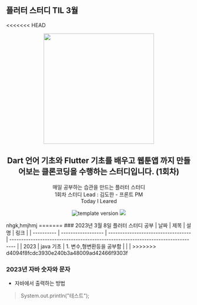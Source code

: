 ## 플러터 스터디 TIL 3월 

<<<<<<< HEAD
<br/>
<p align="middle" >
  <img width="300px;" src="https://user-images.githubusercontent.com/92977647/152990322-3746ab69-4796-4ed9-b747-45db6c510263.png"/>
</p>
<h2 align="middle">Dart 언어 기초와 Flutter 기초를 배우고 웹툰앱 까지 만들어보는 클론코딩을 수행하는 스터디입니다. (1회차) </h2>
<p align="middle">
매일 공부하는 습관을 만드는 플러터 스터디 <br>
1회차 스터디 Lead : 김도한 - 프론트 PM
<br/>
Today I Leared
</p>
<p align="middle">
  <img src="https://img.shields.io/badge/version-1.0.0-blue?style=flat-square" alt="template version"/>
  <img src="https://img.shields.io/badge/language-md-md.svg?style=flat-square"/>
</p>nhgk,hmjhmj
=======
###  2023년 3월 8일 플러터 스터디 공부 
| 날짜       | 제목               | 설명                                | 링크                                                                             |
| ---------- | ------------------ | ----------------------------------- | -------------------------------------------------------------------------------- |
| 2023 | java 기초  | 1. 변수,형변환등을 공부함          |  |   |
>>>>>>> d4094f8fcdc3930e240b3a48009ad42466f9303f

### 2023년  자바 숫자와 문자 

* 자바에서 출력하는 방법 
> 	System.out.println("테스트"); 


